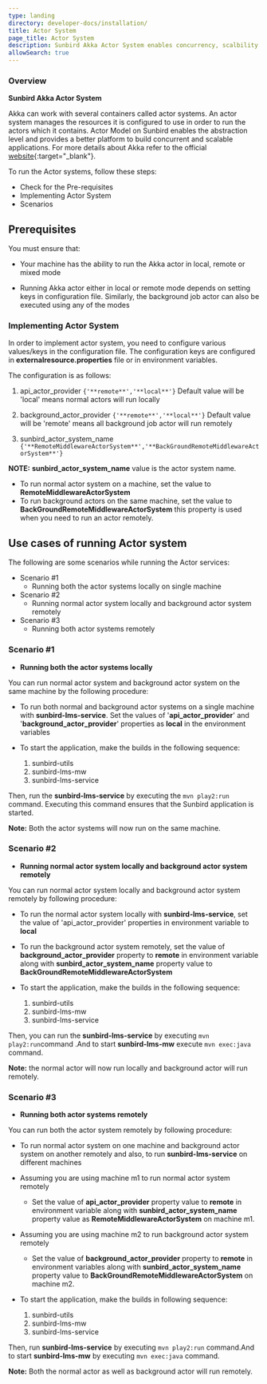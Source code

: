 ```yaml
---
type: landing
directory: developer-docs/installation/
title: Actor System
page_title: Actor System
description: Sunbird Akka Actor System enables concurrency, scalbility
allowSearch: true
---
```

### Overview

**Sunbird Akka Actor System**

Akka can work with several containers called actor systems. An actor system manages the resources it is configured to use in order to run the actors which it contains. Actor Model on Sunbird enables the abstraction level and provides a better platform to build concurrent and scalable applications. For more details about Akka refer to the official [website](https://doc.akka.io/docs/akka/current/general/actor-systems.html){:target="_blank"}.

To run the Actor systems, follow these steps:

- Check for the Pre-requisites
- Implementing Actor System
- Scenarios 

## Prerequisites

You must ensure that:

- Your machine has the ability to run the Akka actor in local, remote or mixed mode

- Running Akka actor either in local or remote mode depends on setting keys in configuration file. Similarly, the background job actor can also be executed using any of the modes

### Implementing Actor System

In order to implement actor system, you need to configure various values/keys in the configuration file. The configuration keys are configured in **externalresource.properties** file or in environment variables.

The configuration is as follows:

1. api_actor_provider ```{'**remote**','**local**'}``` Default value will be 'local' means normal actors will run locally

2. background_actor_provider ```{'**remote**','**local**'}``` Default value will be 'remote' means all background job actor will run remotely

3. sunbird_actor_system_name ```{'**RemoteMiddlewareActorSystem**','**BackGroundRemoteMiddlewareActorSystem**'}```

**NOTE:** **sunbird_actor_system_name** value is the actor system name.

   - To run normal actor system on a machine, set the value to **RemoteMiddlewareActorSystem**
   - To run background actors on the same  machine, set the value to **BackGroundRemoteMiddlewareActorSystem** this property is used         when you need to run an actor remotely.

## Use cases of running Actor system

The following are some scenarios while running the Actor services:

- Scenario #1
  - Running both the actor systems locally on single machine
- Scenario #2
  - Running normal actor system locally and background actor system remotely
- Scenario #3
  - Running both actor systems remotely

### Scenario #1

- **Running both the actor systems locally**
 
 You can run normal actor system and background actor system on the same machine by the following procedure:   
    
   - To run both normal and background actor systems on a single machine with **sunbird-lms-service**. Set the values of '**api_actor_provider**' and '**background_actor_provider**' properties as **local** in the environment variables

   - To start the application, make the builds in the following sequence:
   
      1. sunbird-utils
      2. sunbird-lms-mw
      3. sunbird-lms-service

 Then, run the **sunbird-lms-service** by executing the ```mvn play2:run``` command. Executing this command ensures that the Sunbird application is started.
 
 **Note:** Both the actor systems will now run on the same machine.

### Scenario #2

- **Running normal actor system locally and background actor system remotely**

You can run normal actor system locally and background actor system remotely by following procedure:

   - To run the normal actor system locally with **sunbird-lms-service**, set the value of 'api_actor_provider' properties in environment variable to **local**

   - To run the background actor system remotely, set the value of **background_actor_provider** property to **remote** in environment variable along with **sunbird_actor_system_name** property value to **BackGroundRemoteMiddlewareActorSystem**

   - To start the application, make the builds in the following sequence:
  
     1. sunbird-utils
     2. sunbird-lms-mw
     3. sunbird-lms-service

Then, you can run the **sunbird-lms-service** by executing ```mvn play2:run```command .And to start **sunbird-lms-mw** execute ```mvn exec:java``` command.

**Note:** the normal actor will now run locally and background actor will run remotely.

### Scenario #3

- **Running both actor systems remotely**

You can run both the actor system remotely by following procedure:

- To run normal actor system on one machine and background actor system on another remotely and also, to run  **sunbird-lms-service** on different machines

 -  Assuming you are using machine m1 to run normal actor system remotely
 
    -  Set the value of **api_actor_provider** property value to **remote**  in environment variable along with **sunbird_actor_system_name** property value as **RemoteMiddlewareActorSystem** on machine m1.

 - Assuming you are using machine m2 to run background actor system remotely
  
    - Set the value of **background_actor_provider** property to **remote**  in environment variables along with **sunbird_actor_system_name** property value to **BackGroundRemoteMiddlewareActorSystem** on machine m2.

- To start the application, make the builds in following sequence:
      
     1. sunbird-utils 
     2. sunbird-lms-mw
     3. sunbird-lms-service

Then, run  **sunbird-lms-service** by executing ```mvn play2:run``` command.And to start **sunbird-lms-mw** by executing ```mvn exec:java``` command.

**Note:** Both the normal actor as well as background actor will run remotely.
